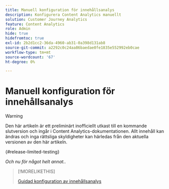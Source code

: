 ```yaml
---
title: Manuell konfiguration för innehållsanalys
description: Konfigurera Content Analytics manuellt
solution: Customer Journey Analytics
feature: Content Analytics
role: Admin
hide: true
hidefromtoc: true
exl-id: 2b2d1cc2-36da-4960-ab31-0a398d131ab8
source-git-commit: a2292c0c24aa86baedae0fe1835e552992eb0cae
workflow-type: tm+mt
source-wordcount: '67'
ht-degree: 0%

---
```


# Manuell konfiguration för innehållsanalys

>[!WARNING]
>
>Den här artikeln är ett preliminärt inofficiellt utkast till en kommande slutversion och ingår i Content Analytics-dokumentationen. Allt innehåll kan ändras och inga rättsliga skyldigheter kan härledas från den aktuella versionen av den här artikeln.
>

{#release-limited-testing}

*Och nu för något helt annat..*

>[!MORELIKETHIS]
>
>[Guidad konfiguration av innehållsanalys](guided.md)
>